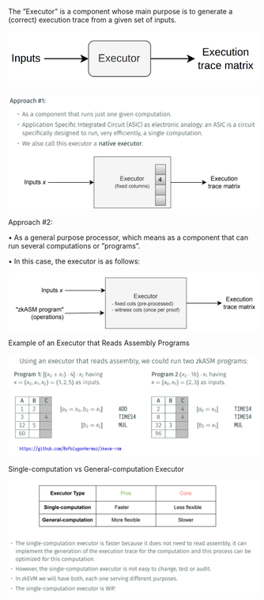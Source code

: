 The ”Executor” is a component whose main purpose is to generate a (correct) execution
trace from a given set of inputs.

![alt text](image.png)

![alt text](image-1.png)


Approach #2:

• As a general purpose processor, which means as a component that can run several
computations or ”programs”.

• In this case, the executor is as follows:

![alt text](image-2.png)

Example of an Executor that Reads Assembly Programs


![alt text](image-3.png)

Single-computation vs General-computation Executor

![alt text](image-4.png)

